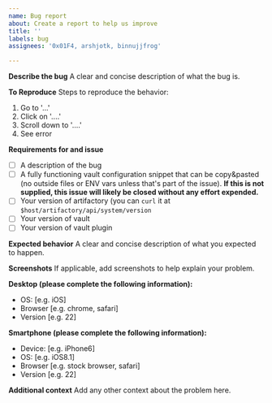 ```yaml
---
name: Bug report
about: Create a report to help us improve
title: ''
labels: bug
assignees: '0x01F4, arshjotk, binnujjfrog'

---
```


**Describe the bug**
A clear and concise description of what the bug is.

**To Reproduce**
Steps to reproduce the behavior:
1. Go to '...'
2. Click on '....'
3. Scroll down to '....'
4. See error

**Requirements for and issue**
- [ ] A description of the bug
- [ ] A fully functioning vault configuration snippet that can be copy&pasted (no outside files or ENV vars unless that's part of the issue). **If this is not supplied, this issue will likely be closed without any effort expended.**
- [ ] Your version of artifactory (you can `curl` it at `$host/artifactory/api/system/version`
- [ ] Your version of vault
- [ ] Your version of vault plugin

**Expected behavior**
A clear and concise description of what you expected to happen.

**Screenshots**
If applicable, add screenshots to help explain your problem.

**Desktop (please complete the following information):**
 - OS: [e.g. iOS]
 - Browser [e.g. chrome, safari]
 - Version [e.g. 22]

**Smartphone (please complete the following information):**
 - Device: [e.g. iPhone6]
 - OS: [e.g. iOS8.1]
 - Browser [e.g. stock browser, safari]
 - Version [e.g. 22]

**Additional context**
Add any other context about the problem here.
